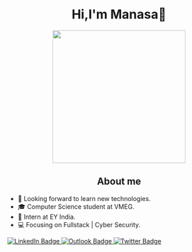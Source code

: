

<div id="header" align="center">
  <h1>Hi,I'm Manasa👋</h1>
  <img src="https://media.giphy.com/media/v1.Y2lkPTc5MGI3NjExOWNmNjY2ZWQxYzI5MzdkM2I4MDk2Yjg4YmQ0ZTRjOTRjOTE2MTUzMCZjdD1n/2IudUHdI075HL02Pkk/giphy.gif" width="300"/>
  <h2>About me</h2>
</div>

- 🔭 Looking forward to learn new technologies.
- 🎓 Computer Science student at VMEG.
- 💼 Intern at EY India.
- 💻 Focusing on Fullstack | Cyber Security.

<div id="badges">
  <a href="https://www.linkedin.com/in/mansa0528/">
    <img src="https://img.shields.io/badge/LinkedIn-blue?style=for-the-badge&logo=linkedin&logoColor=white" alt="LinkedIn Badge"/>
  </a>
  <a href="">
    <img src="https://img.shields.io/badge/Outlook-blue?style=for-the-badge&logo=outlook&logoColor=white" alt="Outlook Badge"/>
  </a>
  <a href="https://twitter.com/mansa0528">
    <img src="https://img.shields.io/badge/Twitter-blue?style=for-the-badge&logo=twitter&logoColor=white" alt="Twitter Badge"/>
  </a>
</div>
